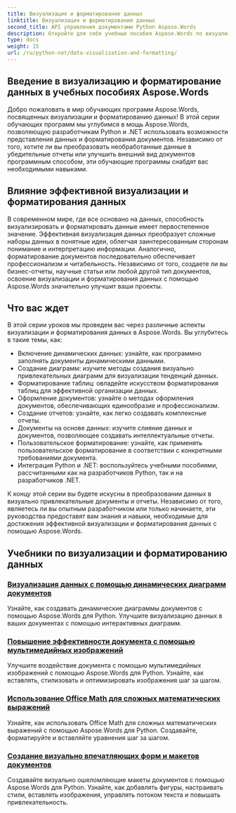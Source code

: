 ```yaml
---
title: Визуализация и форматирование данных
linktitle: Визуализация и форматирование данных
second_title: API управления документами Python Aspose.Words
description: Откройте для себя учебные пособия Aspose.Words по визуализации и форматированию данных в Python и .NET. Научитесь эффективно представлять данные, создавать потрясающие отчеты и программно форматировать документы.
type: docs
weight: 15
url: /ru/python-net/data-visualization-and-formatting/
---
```


## Введение в визуализацию и форматирование данных в учебных пособиях Aspose.Words

Добро пожаловать в мир обучающих программ Aspose.Words, посвященных визуализации и форматированию данных! В этой серии обучающих программ мы углубимся в мощь Aspose.Words, позволяющую разработчикам Python и .NET использовать возможности представления данных и форматирования документов. Независимо от того, хотите ли вы преобразовать необработанные данные в убедительные отчеты или улучшить внешний вид документов программным способом, эти обучающие программы снабдят вас необходимыми навыками.

## Влияние эффективной визуализации и форматирования данных

В современном мире, где все основано на данных, способность визуализировать и форматировать данные имеет первостепенное значение. Эффективная визуализация данных преобразует сложные наборы данных в понятные идеи, облегчая заинтересованным сторонам понимание и интерпретацию информации. Аналогично, форматирование документов последовательно обеспечивает профессионализм и читабельность. Независимо от того, создаете ли вы бизнес-отчеты, научные статьи или любой другой тип документов, освоение визуализации и форматирования данных с помощью Aspose.Words значительно улучшит ваши проекты.

## Что вас ждет

В этой серии уроков мы проведем вас через различные аспекты визуализации и форматирования данных в Aspose.Words. Вы углубитесь в такие темы, как:

- Включение динамических данных: узнайте, как программно заполнять документы динамическими данными.
- Создание диаграмм: изучите методы создания визуально привлекательных диаграмм для визуализации тенденций данных.
- Форматирование таблиц: овладейте искусством форматирования таблиц для эффективной организации данных.
- Оформление документов: узнайте о методах оформления документов, обеспечивающих единообразие и профессионализм.
- Создание отчетов: узнайте, как легко создавать комплексные отчеты.
- Документы на основе данных: изучите слияние данных и документов, позволяющее создавать интеллектуальные отчеты.
- Пользовательское форматирование: узнайте, как применять пользовательское форматирование в соответствии с конкретными требованиями документа.
- Интеграция Python и .NET: воспользуйтесь учебными пособиями, рассчитанными как на разработчиков Python, так и на разработчиков .NET.

К концу этой серии вы будете искусны в преобразовании данных в визуально привлекательные документы и отчеты. Независимо от того, являетесь ли вы опытным разработчиком или только начинаете, эти руководства предоставят вам знания и навыки, необходимые для достижения эффективной визуализации и форматирования данных с помощью Aspose.Words.

## Учебники по визуализации и форматированию данных
### [Визуализация данных с помощью динамических диаграмм документов](./visualize-data-document-charts/)
Узнайте, как создавать динамические диаграммы документов с помощью Aspose.Words для Python. Улучшите визуализацию данных в ваших документах с помощью интерактивных диаграмм.
### [Повышение эффективности документа с помощью мультимедийных изображений](./document-images/)
Улучшите воздействие документа с помощью мультимедийных изображений с помощью Aspose.Words для Python. Узнайте, как вставлять, стилизовать и оптимизировать изображения шаг за шагом.
### [Использование Office Math для сложных математических выражений](./office-math-documents/)
Узнайте, как использовать Office Math для сложных математических выражений с помощью Aspose.Words для Python. Создавайте, форматируйте и вставляйте уравнения шаг за шагом.
### [Создание визуально впечатляющих форм и макетов документов](./document-shape-handling-formatting/)
Создавайте визуально ошеломляющие макеты документов с помощью Aspose.Words для Python. Узнайте, как добавлять фигуры, настраивать стили, вставлять изображения, управлять потоком текста и повышать привлекательность.
